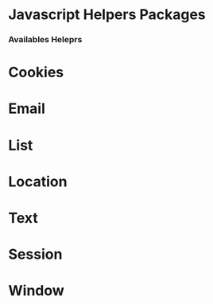 # Javascript Helpers Packages

### Availables Heleprs

# Cookies
# Email
# List
# Location
# Text
# Session
# Window